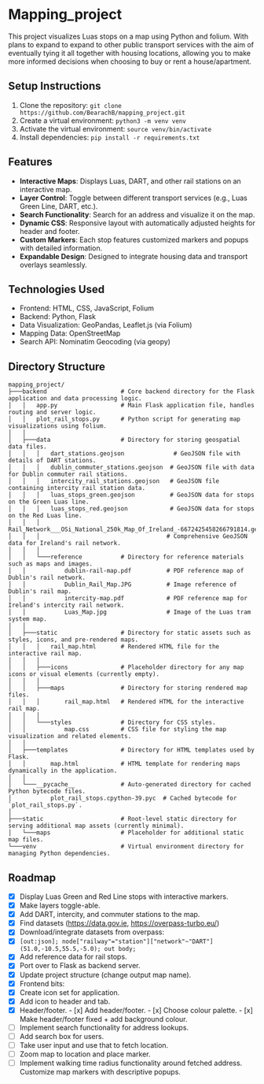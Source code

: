 # Mapping_project
This project visualizes Luas stops on a map using Python and folium. With plans to expand to expand to other public transport services with the aim of eventually tying it all together with housing locations, allowing you to make more informed decisions when choosing to buy or rent a house/apartment.

## Setup Instructions
1. Clone the repository: `git clone https://github.com/BearachB/mapping_project.git`
2. Create a virtual environment: `python3 -m venv venv`
3. Activate the virtual environment: `source venv/bin/activate`
4. Install dependencies: `pip install -r requirements.txt`

## Features
- **Interactive Maps**: Displays Luas, DART, and other rail stations on an interactive map.
- **Layer Control**: Toggle between different transport services (e.g., Luas Green Line, DART, etc.).
- **Search Functionality**: Search for an address and visualize it on the map.
- **Dynamic CSS**: Responsive layout with automatically adjusted heights for header and footer.
- **Custom Markers**: Each stop features customized markers and popups with detailed information.
- **Expandable Design**: Designed to integrate housing data and transport overlays seamlessly.

## Technologies Used
- Frontend: HTML, CSS, JavaScript, Folium
- Backend: Python, Flask
- Data Visualization: GeoPandas, Leaflet.js (via Folium)
- Mapping Data: OpenStreetMap
- Search API: Nominatim Geocoding (via geopy)

## Directory Structure
```
mapping_project/
├───backend                     # Core backend directory for the Flask application and data processing logic.
│   │   app.py                  # Main Flask application file, handles routing and server logic.
│   │   plot_rail_stops.py      # Python script for generating map visualizations using folium.
│   │   
│   ├───data                    # Directory for storing geospatial data files.
│   │   │   dart_stations.geojson              # GeoJSON file with details of DART stations.
│   │   │   dublin_commuter_stations.geojson  # GeoJSON file with data for Dublin commuter rail stations.
│   │   │   intercity_rail_stations.geojson   # GeoJSON file containing intercity rail station data.
│   │   │   luas_stops_green.geojson          # GeoJSON data for stops on the Green Luas line.
│   │   │   luas_stops_red.geojson            # GeoJSON data for stops on the Red Luas line.
│   │   │   Rail_Network___OSi_National_250k_Map_Of_Ireland_-6672425458266791814.geojson  
│   │   │                                    # Comprehensive GeoJSON data for Ireland's rail network.
│   │   │   
│   │   └───reference           # Directory for reference materials such as maps and images.
│   │           dublin-rail-map.pdf          # PDF reference map of Dublin's rail network.
│   │           Dublin_Rail_Map.JPG          # Image reference of Dublin's rail map.
│   │           intercity-map.pdf            # PDF reference map for Ireland's intercity rail network.
│   │           Luas_Map.jpg                 # Image of the Luas tram system map.
│   │           
│   ├───static                  # Directory for static assets such as styles, icons, and pre-rendered maps.
│   │   │   rail_map.html       # Rendered HTML file for the interactive rail map.
│   │   │   
│   │   ├───icons               # Placeholder directory for any map icons or visual elements (currently empty).
│   │   │       
│   │   ├───maps                # Directory for storing rendered map files.
│   │   │       rail_map.html   # Rendered HTML for the interactive rail map.
│   │   │       
│   │   └───styles              # Directory for CSS styles.
│   │           map.css         # CSS file for styling the map visualization and related elements.
│   │           
│   ├───templates               # Directory for HTML templates used by Flask.
│   │       map.html            # HTML template for rendering maps dynamically in the application.
│   │       
│   └───__pycache__             # Auto-generated directory for cached Python bytecode files.
│           plot_rail_stops.cpython-39.pyc  # Cached bytecode for `plot_rail_stops.py`.
│           
├───static                      # Root-level static directory for serving additional map assets (currently minimal).
│   └───maps                    # Placeholder for additional static map files.
└───venv                        # Virtual environment directory for managing Python dependencies.
```
## Roadmap

- [x]  Display Luas Green and Red Line stops with interactive markers.
- [x]  Make layers toggle-able.
- [x]  Add DART, intercity, and commuter stations to the map.
  - [x] Find datasets (https://data.gov.ie, https://overpass-turbo.eu/)
  - [x] Download/integrate datasets from overpass:
  - [x] `[out:json];
node["railway"="station"]["network"~"DART"](51.0,-10.5,55.5,-5.0);
out body;`
- [x]  Add reference data for rail stops.
- [x]  Port over to Flask as backend server.
- [x]  Update project structure (change output map name). 
- [x]  Frontend bits:
  - [x]  Create icon set for application. 
  - [x]  Add icon to header and tab.
  - [x]  Header/footer.
    - [x]  Add header/footer.
    - [x]  Choose colour palette.
    - [x]  Make header/footer fixed + add background colour.
- [ ]  Implement search functionality for address lookups.
  - [ ] Add search box for users.
  - [ ] Take user input and use that to fetch location.
  - [ ] Zoom map to location and place marker. 
- [ ] Implement walking time radius functionality around fetched address.
 Customize map markers with descriptive popups.